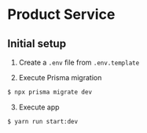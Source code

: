 # Product Service

## Initial setup
1. Create a `.env` file from `.env.template`

2. Execute Prisma migration 
```bash
$ npx prisma migrate dev
```

3. Execute app
```bash
$ yarn run start:dev
```